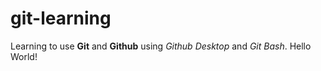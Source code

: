 # git-learning
 Learning to use **Git** and **Github** using *Github Desktop* and *Git Bash*. Hello World!
